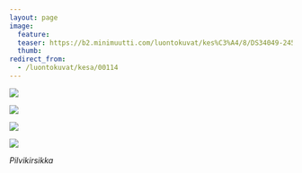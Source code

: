 ```yaml
---
layout: page
image:
  feature:
  teaser: https://b2.minimuutti.com/luontokuvat/kes%C3%A4/8/DS34049-245px.jpg
  thumb:
redirect_from:
  - /luontokuvat/kesa/00114
---
```


![](https://b2.minimuutti.com/luontokuvat/kes%C3%A4/8/DS34059-800px.jpg)

![](https://b2.minimuutti.com/luontokuvat/kes%C3%A4/8/DS34057-800px.jpg)

![](https://b2.minimuutti.com/luontokuvat/kes%C3%A4/8/DS34054-800px.jpg)

![](https://b2.minimuutti.com/luontokuvat/kes%C3%A4/8/DS34049-800px.jpg)

*Pilvikirsikka*

